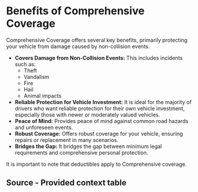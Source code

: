 # Benefits of Comprehensive Coverage

Comprehensive Coverage offers several key benefits, primarily protecting your vehicle from damage caused by non-collision events.

*   **Covers Damage from Non-Collision Events:** This includes incidents such as:
    *   Theft
    *   Vandalism
    *   Fire
    *   Hail
    *   Animal impacts
*   **Reliable Protection for Vehicle Investment:** It is ideal for the majority of drivers who want reliable protection for their own vehicle investment, especially those with newer or moderately valued vehicles.
*   **Peace of Mind:** Provides peace of mind against common road hazards and unforeseen events.
*   **Robust Coverage:** Offers robust coverage for your vehicle, ensuring repairs or replacement in many scenarios.
*   **Bridges the Gap:** It bridges the gap between minimum legal requirements and comprehensive personal protection.

It is important to note that deductibles apply to Comprehensive coverage.

## Source - Provided context table